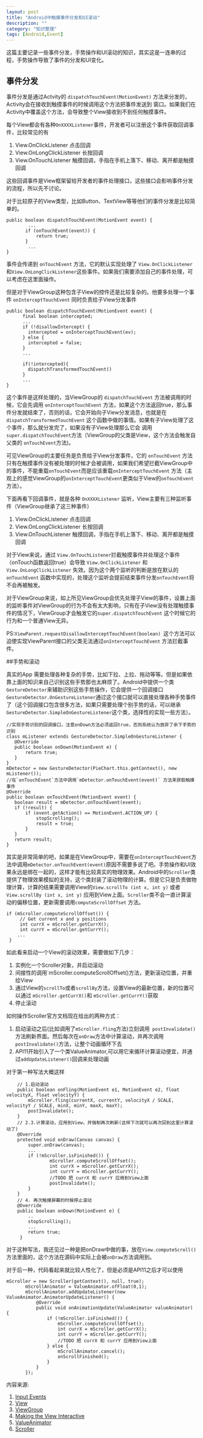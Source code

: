 ```yaml
---
layout: post
title: "Android中触摸事件分发和UI滚动"
description: ""
category: "知识整理"
tags: [Android,Event]
---
```


这篇主要记录一些事件分发，手势操作和UI滚动的知识，其实这是一连串的过程，手势操作导致了事件的分发和UI变化。

## 事件分发

事件分发是通过Actvity的 `dispatchTouchEvent(MotionEvent)` 方法来分发的，Activity会在接收到触摸事件的时候调用这个方法把事件发送到
窗口。如果我们在Activity中覆盖这个方法，会导致整个View接收到不到任何触摸事件。

每个View都会有各种`OnXXXXListener`事件，开发者可以注册这个事件获取回调事件，比较常见的有

1.  View.OnClickListener 点击回调
2.  View.OnLongClickListener 长按回调
3.  View.OnTouchListener 触摸回调，手指在手机上落下、移动、离开都是触摸回调

这些回调事件是View框架留给开发者的事件处理接口，这些接口会影响事件分发的流程，所以先不讨论。

对于比较原子的View类型，比如Button、TextView等等他们的事件分发是比较简单的。

```
public boolean dispatchTouchEvent(MotionEvent event) {
        ...
       if (onTouchEvent(event)) {
           return true;
       }
        ...
}
```

事件会传递到 `onTouchEvent` 方法，它的默认实现处理了 `View.OnClickListener`和`View.OnLongClickListener`这些事件。如果我们需要添加自己的事件处理，可以考虑在这里面操作。

但是对于ViewGroup这种包含子View的控件还是比较复杂的。他要多处理一个事件 `onInterceptTouchEvent` 同时负责给子View分发事件

```
public boolean dispatchTouchEvent(MotionEvent event) {
      final boolean intercepted;
      ...
      if (!disallowIntercept) {
        intercepted = onInterceptTouchEvent(ev);
      } else {
        intercepted = false;                
      }
      ...
      
      if(!intercepted){
        dispatchTransformedTouchEvent()
      }
      ...
}
```

这个事件是这样处理的，当ViewGroup的 `dispatchTouchEvent` 方法被调用的时候，它会先调用 `onInterceptTouchEvent` 方法，如果这个方法返回true，那么事件分发就结束了，否则的话，它会开始向子View分发消息，也就是在 `dispatchTransformedTouchEvent` 这个函数中做的事情。如果有子View处理了这个事件，那么就分发完了，如果没有子View处理那么它会
调用`super.dispatchTouchEvent`方法（ViewGroup的父类是View，这个方法会触发自父类的 `onTouchEvent`方法)。

可见ViewGroup的主要任务是负责给子View分发事件，它的 `onTouchEvent` 方法只有在触摸事件没有被处理的时候才会被调用，如果我们希望拦截ViewGroup中的事件，不能重载`onTouchEvent`而是应该重载`onInterceptTouchEvent` 方法（主观上的感觉ViewGroup的`onInterceptTouchEvent`更类似于View的`onTouchEvent`方法）。  

下面再看下回调事件，就是各种 `OnXXXXListener` 监听，View主要有三种监听事件（ViewGroup继承了这三种事件）

1.  View.OnClickListener 点击回调
2.  View.OnLongClickListener 长按回调
3.  View.OnTouchListener 触摸回调，手指在手机上落下、移动、离开都是触摸回调

对于View来说，通过 `View.OnTouchListener`拦截触摸事件并处理这个事件（onTouch函数返回true）会导致 `View.OnClickListener` 和 `View.OnLongClickListener` 失效。因为这个两个监听的判断是放在默认的 `onTouchEvent` 函数中实现的，处理这个监听会提前结束事件分发`onTouchEvent`将不会再被触发。 

对于ViewGroup来说，如上所见ViewGroup会优先处理子View的事件，设置上面的监听事件对ViewGroup的行为不会有太大影响，只有在子View没有处理触摸事件的情况下，ViewGroup才会触发它的`super.dispatchTouchEvent` 这个时候它的行为和一个普通View无异。

PS:`ViewParent.requestDisallowInterceptTouchEvent(boolean) `这个方法可以迫使实现ViewParent接口的父类无法通过`onInterceptTouchEvent` 方法拦截事件。 

##手势和滚动

真实的App 需要处理各种复杂的手势，比如下拉、上拉、拖动等等。但是如果依靠上面的知识来自己识别这些手势那也太麻烦了。Android中提供一个类`GestureDetector`来辅助识别这些手势操作，它会提供一个回调接口`GestureDetector.OnGestureListener`通过这个接口就可以直接处理各种手势事件了（这个回调接口包含很多方法，如果只需要处理个别手势的话，可以继承`GestureDetector.SimpleOnGestureListener`这个类，选择性的实现一些方法）。

```
//实现手势识别的回调接口，注意onDown方法必须返回true，否则系统认为放弃了余下手势的识别
class mListener extends GestureDetector.SimpleOnGestureListener {
   @Override
   public boolean onDown(MotionEvent e) {
       return true;
   }
}
mDetector = new GestureDetector(PieChart.this.getContext(), new mListener());
//在`onTouchEvent`方法中调用`mDetector.onTouchEvent(event)` 方法来获取触摸事件
@Override
public boolean onTouchEvent(MotionEvent event) {
   boolean result = mDetector.onTouchEvent(event);
   if (!result) {
       if (event.getAction() == MotionEvent.ACTION_UP) {
           stopScrolling();
           result = true;
       }
   }
   return result;
}
```

其实是非常简单的吧，如果是在ViewGroup中，需要在`onInterceptTouchEvent`方法中调用`mDetector.onTouchEvent(event)`原因不需要多说了吧。手势操作和UI效果永远是绑在一起的，这样才能有比较真实的物理效果。Android中的`Scroller`类提供了物理效果模拟的支持，这个类封装了滚动物理的计算。但是它只是负责做物理计算，计算的结果需要调用View的`View.scrollTo (int x, int y)` 或者`View.scrollBy (int x, int y)` 应用到View上面。`Scroller`类不会一直计算滚动的偏移位置，更新需要调用`computeScrollOffset` 方法。

```
if (mScroller.computeScrollOffset()) {
     // Get current x and y positions
     int currX = mScroller.getCurrX();
     int currY = mScroller.getCurrY();
    ...
 }
```

如此看来启动一个View的滚动效果，需要做如下几步：

1. 实例化一个Scroller对象，并启动滚动
2. 间接性的调用`mScroller.computeScrollOffset()方法，更新滚动位置，并重绘View
3. 通过View的`scrollTo`或者`scrollBy`方法，设置View的最新位置，新的位置可以通过 `mScroller.getCurrX()`和 `mScroller.getCurrY()`获取
4. 停止滚动


如何操作Scroller官方文档现在给出的两种方式：

1. 启动滚动之后(比如调用了`mScroller.fling`方法)立刻调用` postInvalidate()`方法刷新界面。然后每次在`onDraw`方法中计算滚动，并再次调用`postInvalidate()`方法，让整个动画循环下去
2. API11开始引入了一个类ValueAnimator,可以用它来循环计算滚动便宜，并通过`addUpdateListener()`回调来处理动画

对于第一种写法大概这样

```
    // 1.启动滚动
    public boolean onFling(MotionEvent e1, MotionEvent e2, float velocityX, float velocityY) {
        mScroller.fling(currentX, currentY, velocityX / SCALE, velocityY / SCALE, minX, minY, maxX, maxY);
        postInvalidate();
    }
    // 2.3.计算滚动，应用到View，并强制再次刷新(这样下次就可以再次回到这里计算滚动了)
    @Override
    protected void onDraw(Canvas canvas) {
        super.onDraw(canvas);
        ...
        if (!mScroller.isFinished()) {
                mScroller.computeScrollOffset();
                int currX = mScroller.getCurrX();
                int currY = mScroller.getCurrY();
                //TODO 把 currX 和 currY 应用到View上面
                postInvalidate();
        }
    }
    // 4. 再次触摸屏幕的时候停止滚动
    @Override
    public boolean onDown(MotionEvent e) {
        ..
        stopScrolling();
        ...
        return true;
     }
```

对于这种写法，我还见过一种是把onDraw中做的事，放在`View.computeScroll()`方法里面的，这个方法在源码中实际上会被`onDraw`方法调用到。

对于后一种，代码看起来就比较人性化了，但是必须是API11之后才可以使用

```
mScroller = new Scroller(getContext(), null, true);
       mScrollAnimator = ValueAnimator.ofFloat(0,1);
       mScrollAnimator.addUpdateListener(new ValueAnimator.AnimatorUpdateListener() {
           @Override
           public void onAnimationUpdate(ValueAnimator valueAnimator) {
               if (!mScroller.isFinished()) {
                   mScroller.computeScrollOffset();
                   int currX = mScroller.getCurrX();
                   int currY = mScroller.getCurrY();
                   //TODO 把 currX 和 currY 应用到View上面
               } else {
                   mScrollAnimator.cancel();
                   onScrollFinished();
               }
           }
       });
```





内容来源:

1. [Input Events](http://developer.android.com/guide/topics/ui/ui-events.html)
2. [View](http://grepcode.com/file/repository.grepcode.com/java/ext/com.google.android/android/4.4_r1/android/view/View.java)
3. [ViewGroup](http://grepcode.com/file/repository.grepcode.com/java/ext/com.google.android/android/4.4_r1/android/view/ViewGroup.java)
4. [Making the View Interactive](http://developer.android.com/training/custom-views/making-interactive.html)
5. [ValueAnimator](http://developer.android.com/reference/android/animation/ValueAnimator.html)
6. [Scroller](http://developer.android.com/reference/android/widget/Scroller.html)
